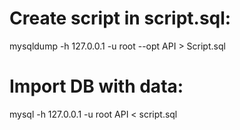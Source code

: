 # Create script in script.sql:

mysqldump -h 127.0.0.1 -u root --opt API > Script.sql


# Import DB with data:

mysql -h 127.0.0.1 -u root API < script.sql